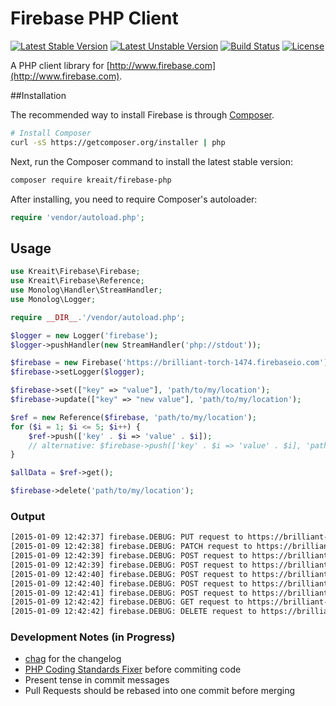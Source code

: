 # Firebase PHP Client

[![Latest Stable Version](https://poser.pugx.org/kreait/firebase-php/v/stable.png)](https://packagist.org/packages/kreait/firebase-php)
[![Latest Unstable Version](https://poser.pugx.org/kreait/firebase-php/v/unstable.svg)](//packagist.org/packages/leaphly/cart-bundle)
[![Build Status](https://secure.travis-ci.org/kreait/firebase-php.png?branch=master)](http://travis-ci.org/kreait/firebase-php)
[![License](https://poser.pugx.org/kreait/firebase-php/license.svg)](https://packagist.org/packages/leaphly/cart-bundle)

A PHP client library for [http://www.firebase.com](http://www.firebase.com).

##Installation

The recommended way to install Firebase is through
[Composer](http://getcomposer.org).

```bash
# Install Composer
curl -sS https://getcomposer.org/installer | php
```

Next, run the Composer command to install the latest stable version:

```bash
composer require kreait/firebase-php
```

After installing, you need to require Composer's autoloader:

```php
require 'vendor/autoload.php';
```

## Usage

```php
use Kreait\Firebase\Firebase;
use Kreait\Firebase\Reference;
use Monolog\Handler\StreamHandler;
use Monolog\Logger;

require __DIR__.'/vendor/autoload.php';

$logger = new Logger('firebase');
$logger->pushHandler(new StreamHandler('php://stdout'));

$firebase = new Firebase('https://brilliant-torch-1474.firebaseio.com');
$firebase->setLogger($logger);

$firebase->set(["key" => "value"], 'path/to/my/location');
$firebase->update(["key" => "new value"], 'path/to/my/location');

$ref = new Reference($firebase, 'path/to/my/location');
for ($i = 1; $i <= 5; $i++) {
    $ref->push(['key' . $i => 'value' . $i]);
    // alternative: $firebase->push(['key' . $i => 'value' . $i], 'path/to/my/location');
}

$allData = $ref->get();

$firebase->delete('path/to/my/location');
```

### Output

```bash
[2015-01-09 12:42:37] firebase.DEBUG: PUT request to https://brilliant-torch-1474.firebaseio.com/path/to/my/location.json {"data_sent":{"key":"value"}} []
[2015-01-09 12:42:38] firebase.DEBUG: PATCH request to https://brilliant-torch-1474.firebaseio.com/path/to/my/location.json {"data_sent":{"key":"new value"}} []
[2015-01-09 12:42:39] firebase.DEBUG: POST request to https://brilliant-torch-1474.firebaseio.com/path/to/my/location.json {"data_sent":{"key1":"value1"}} []
[2015-01-09 12:42:39] firebase.DEBUG: POST request to https://brilliant-torch-1474.firebaseio.com/path/to/my/location.json {"data_sent":{"key2":"value2"}} []
[2015-01-09 12:42:40] firebase.DEBUG: POST request to https://brilliant-torch-1474.firebaseio.com/path/to/my/location.json {"data_sent":{"key3":"value3"}} []
[2015-01-09 12:42:40] firebase.DEBUG: POST request to https://brilliant-torch-1474.firebaseio.com/path/to/my/location.json {"data_sent":{"key4":"value4"}} []
[2015-01-09 12:42:41] firebase.DEBUG: POST request to https://brilliant-torch-1474.firebaseio.com/path/to/my/location.json {"data_sent":{"key5":"value5"}} []
[2015-01-09 12:42:42] firebase.DEBUG: GET request to https://brilliant-torch-1474.firebaseio.com/path/to/my/location.json {"data_sent":null} []
[2015-01-09 12:42:42] firebase.DEBUG: DELETE request to https://brilliant-torch-1474.firebaseio.com/path/to/my/location.json {"data_sent":null} []
```

### Development Notes (in Progress)

- [chag](https://github.com/mtdowling/chag) for the changelog
- [PHP Coding Standards Fixer](http://cs.sensiolabs.org) before commiting code
- Present tense in commit messages
- Pull Requests should be rebased into one commit before merging

